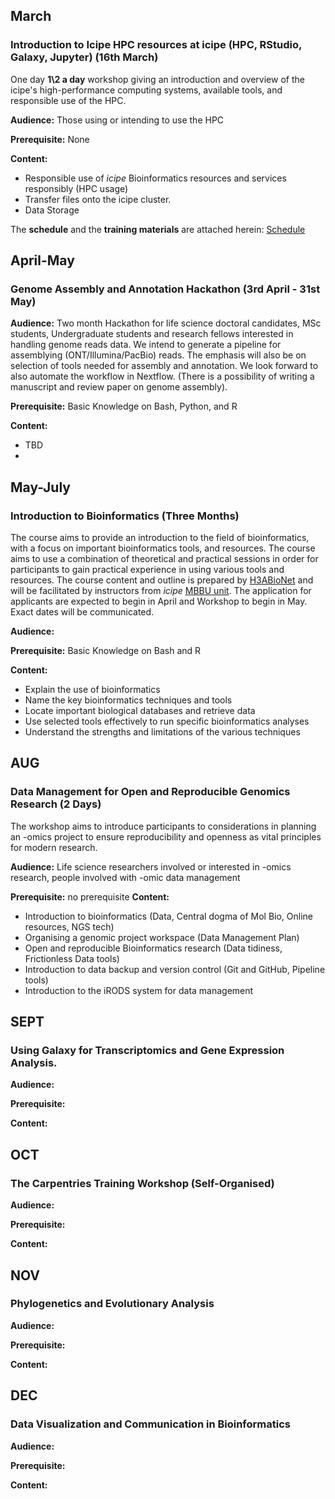 ## March
### Introduction to Icipe HPC resources at icipe (HPC, RStudio, Galaxy, Jupyter) (16th March)
One day **1\2 a day** workshop giving an introduction and overview of the icipe's high-performance computing systems, available tools, and responsible use of the HPC.

**Audience:** 
Those using or intending to use the HPC

**Prerequisite:** None

**Content:**
- Responsible use of _icipe_ Bioinformatics resources and services  responsibly (HPC usage)
- Transfer files onto the icipe cluster.
- Data Storage

The **schedule** and the **training materials** are attached herein: [Schedule]()

## April-May
### Genome Assembly and Annotation Hackathon (3rd April - 31st May)
**Audience:** 
Two month Hackathon for life science doctoral candidates, MSc students, Undergraduate students and research fellows interested in handling genome reads data. 
We intend to generate a pipeline for assemblying (ONT/Illumina/PacBio) reads. The emphasis will also be on selection of tools needed for assembly and annotation. We look forward to also automate the workflow in Nextflow. (There is a possibility of writing a manuscript and review paper on genome assembly).

**Prerequisite:** Basic Knowledge on Bash, Python, and R

**Content:**
- TBD
- 

## May-July 
### Introduction to Bioinformatics (Three Months)
The course aims to provide an introduction to the field of bioinformatics, with a focus on important bioinformatics tools, and resources. The course aims to use a combination of theoretical and practical sessions in order for participants to gain practical experience in using various tools and resources.
The course content and outline is prepared by [H3ABioNet](https://www.h3abionet.org/categories/introduction-to-bioinformatics-training-2022) and will be facilitated by instructors from _icipe_ [MBBU unit](https://mbbu.github.io/). The application for applicants are expected to begin in April and Workshop to begin in May. Exact dates will be communicated.

**Audience:**

**Prerequisite:** Basic Knowledge on Bash and R


**Content:**
>
  - Explain the use of bioinformatics
  - Name the key bioinformatics techniques and tools
  - Locate important biological databases and retrieve data
  - Use selected tools effectively to run specific bioinformatics analyses
  - Understand the strengths and limitations of the various techniques

## AUG
### Data Management for Open and Reproducible Genomics Research (2 Days)
The workshop aims to introduce participants to considerations in planning an -omics project to ensure reproducibility and openness as vital principles for modern research.

**Audience:** 
Life science researchers involved or interested in -omics research, people involved with -omic data management

**Prerequisite:**
no prerequisite 
**Content:**
- Introduction to bioinformatics (Data, Central dogma of Mol Bio, Online resources, NGS tech)
- Organising a genomic project workspace (Data Management Plan)
- Open and reproducible Bioinformatics research (Data tidiness, Frictionless Data tools)
- Introduction to data backup and version control (Git and GitHub, Pipeline tools)
- Introduction to the iRODS system for data management


## SEPT
### Using Galaxy for Transcriptomics and Gene Expression Analysis.

**Audience:**

**Prerequisite:**

**Content:**


## OCT
### The Carpentries Training Workshop (Self-Organised)

**Audience:**

**Prerequisite:**

**Content:**



## NOV
### Phylogenetics and Evolutionary Analysis 

**Audience:**

**Prerequisite:**

**Content:**


## DEC
### Data Visualization and Communication in Bioinformatics

**Audience:**

**Prerequisite:**

**Content:**
